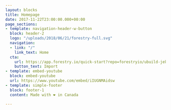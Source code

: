 ```yaml
---
layout: blocks
title: Homepage
date: 2017-11-22T23:00:00.000+00:00
page_sections:
- template: navigation-header-w-button
  block: header-2
  logo: "/uploads/2018/06/21/forestry-full.svg"
  navigation:
  - link: "/"
    link_text: Home
  cta:
    url: https://app.forestry.io/quick-start?repo=forestryio/ubuild-jekyll&provider=github&engine=jekyll
    button_text: Import
- template: embed-youtube
  block: embed-youtube
  url: https://www.youtube.com/embed/iIUGNMAidsw
- template: simple-footer
  block: footer-1
  content: Made with ❤︎ in Canada

---
```

